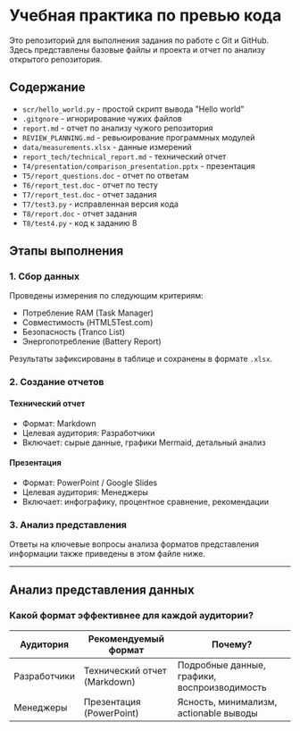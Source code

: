 # Учебная практика по превью кода

Это репозиторий для выполнения задания по работе с Git и GitHub.
Здесь представлены базовые файлы и проекта и отчет по анализу открытого репозитория.

## Содержание
  - `scr/hello_world.py` - простой скрипт вывода "Hello world"
  - `.gitgnore` - игнорирование чужих файлов
  - `report.md` - отчет по анализу чужого репозитория
  - `REVIEW_PLANNING.md` - ревьюирование программных модулей
  - `data/measurements.xlsx` - данные измерений
  - `report_tech/technical_report.md` - технический отчет
  - `T4/presentation/comparison_presentation.pptx` - презентация
  - `T5/report_questions.doc` - отчет по ответам
  - `T6/report_test.doc` - отчет по тесту
  - `T7/report_test.doc` - отчет задания
  - `T7/test3.py` - исправленная версия кода
  - `T8/report.doc` - отчет задания
  - `T8/test4.py` - код к заданию 8


## Этапы выполнения

### 1. Сбор данных
Проведены измерения по следующим критериям:
- Потребление RAM (Task Manager)
- Совместимость (HTML5Test.com)
- Безопасность (Tranco List)
- Энергопотребление (Battery Report)

Результаты зафиксированы в таблице и сохранены в формате `.xlsx`.

### 2. Создание отчетов

####  Технический отчет
- Формат: Markdown
- Целевая аудитория: Разработчики
- Включает: сырые данные, графики Mermaid, детальный анализ

#### Презентация
- Формат: PowerPoint / Google Slides
- Целевая аудитория: Менеджеры
- Включает: инфографику, процентное сравнение, рекомендации

### 3. Анализ представления

Ответы на ключевые вопросы анализа форматов представления информации также приведены в этом файле ниже.

---

##  Анализ представления данных

### Какой формат эффективнее для каждой аудитории?

| Аудитория     | Рекомендуемый формат       | Почему? |
|---------------|----------------------------|---------|
| Разработчики  | Технический отчет (Markdown)| Подробные данные, графики, воспроизводимость |
| Менеджеры     | Презентация (PowerPoint)   | Ясность, минимализм, actionable выводы |
